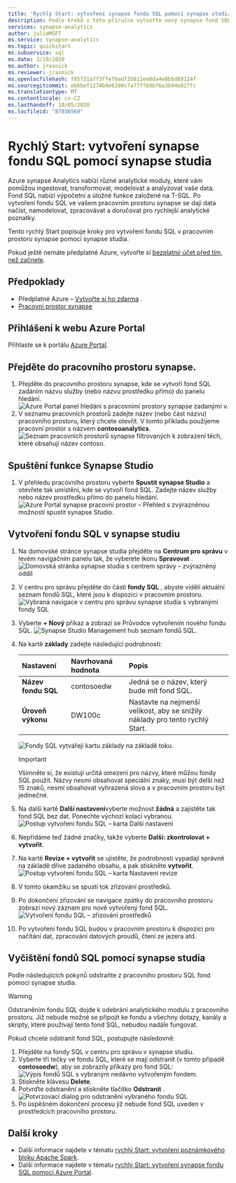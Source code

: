 ```yaml
---
title: 'Rychlý Start: vytvoření synapse fondu SQL pomocí synapse studia'
description: Podle kroků v této příručce vytvořte nový synapse fond SQL pomocí synapse studia.
services: synapse-analytics
author: julieMSFT
ms.service: synapse-analytics
ms.topic: quickstart
ms.subservice: sql
ms.date: 3/19/2020
ms.author: jrasnick
ms.reviewer: jrasnick
ms.openlocfilehash: f85731a7f3ffef0adf35812ee8da4e0bbd89124f
ms.sourcegitcommit: eb6bef1274b9e6390c7a77ff69bf6a3b94e827fc
ms.translationtype: MT
ms.contentlocale: cs-CZ
ms.lasthandoff: 10/05/2020
ms.locfileid: "87036569"
---
```

# <a name="quickstart-create-a-synapse-sql-pool-using-synapse-studio"></a>Rychlý Start: vytvoření synapse fondu SQL pomocí synapse studia

Azure synapse Analytics nabízí různé analytické moduly, které vám pomůžou ingestovat, transformovat, modelovat a analyzovat vaše data. Fond SQL nabízí výpočetní a úložné funkce založené na T-SQL. Po vytvoření fondu SQL ve vašem pracovním prostoru synapse se dají data načíst, namodelovat, zpracovávat a doručovat pro rychlejší analytické poznatky.

Tento rychlý Start popisuje kroky pro vytvoření fondu SQL v pracovním prostoru synapse pomocí synapse studia.

Pokud ještě nemáte předplatné Azure, vytvořte si [bezplatný účet před tím, než začnete](https://azure.microsoft.com/free/).


## <a name="prerequisites"></a>Předpoklady

- Předplatné Azure – [Vytvořte si ho zdarma](https://azure.microsoft.com/free/) .
- [Pracovní prostor synapse](quickstart-create-workspace.md)

## <a name="sign-in-to-the-azure-portal"></a>Přihlášení k webu Azure Portal

Přihlaste se k portálu [Azure Portal](https://portal.azure.com/).

## <a name="navigate-to-the-synapse-workspace"></a>Přejděte do pracovního prostoru synapse.

1. Přejděte do pracovního prostoru synapse, kde se vytvoří fond SQL zadáním názvu služby (nebo názvu prostředku přímo) do panelu hledání.
![Azure Portal panel hledání s pracovními prostory synapse zadanými v.](media/quickstart-create-sql-pool/create-sql-pool-00a.png)
1. V seznamu pracovních prostorů zadejte název (nebo část názvu) pracovního prostoru, který chcete otevřít. V tomto příkladu použijeme pracovní prostor s názvem **contosoanalytics**.
![Seznam pracovních prostorů synapse filtrovaných k zobrazení těch, které obsahují název contoso.](media/quickstart-create-sql-pool/create-sql-pool-00b.png)

## <a name="launch-synapse-studio"></a>Spuštění funkce Synapse Studio

1. V přehledu pracovního prostoru vyberte **Spustit synapse Studio** a otevřete tak umístění, kde se vytvoří fond SQL. Zadejte název služby nebo název prostředku přímo do panelu hledání.
![Azure Portal synapse pracovní prostor – Přehled s zvýrazněnou možností spustit synapse Studio.](media/quickstart-create-apache-spark-pool/create-spark-pool-studio-20.png)

## <a name="create-a-sql-pool-in-synapse-studio"></a>Vytvoření fondu SQL v synapse studiu

1. Na domovské stránce synapse studia přejděte na **Centrum pro správu** v levém navigačním panelu tak, že vyberete ikonu **Spravovat** .
![Domovská stránka synapse studia s centrem správy – zvýrazněný oddíl](media/quickstart-create-apache-spark-pool/create-spark-pool-studio-21.png)

1. V centru pro správu přejděte do části **fondy SQL** , abyste viděli aktuální seznam fondů SQL, které jsou k dispozici v pracovním prostoru.
![Vybraná navigace v centru pro správu synapse studia s vybranými fondy SQL](media/quickstart-create-sql-pool/create-sql-pool-studio-22.png)

1. Vyberte **+ Nový** příkaz a zobrazí se Průvodce vytvořením nového fondu SQL. 
![Synapse Studio Management hub seznam fondů SQL.](media/quickstart-create-sql-pool/create-sql-pool-studio-23.png)

1. Na kartě **základy** zadejte následující podrobnosti:

    | Nastavení | Navrhovaná hodnota | Popis |
    | :------ | :-------------- | :---------- |
    | **Název fondu SQL** | contosoedw | Jedná se o název, který bude mít fond SQL. |
    | **Úroveň výkonu** | DW100c | Nastavte na nejmenší velikost, aby se snížily náklady pro tento rychlý Start. |

    ![Fondy SQL vytvářejí kartu základy na základě toku.](media/quickstart-create-sql-pool/create-sql-pool-studio-24.png)
    > [!IMPORTANT]
    > Všimněte si, že existují určitá omezení pro názvy, které můžou fondy SQL použít. Názvy nesmí obsahovat speciální znaky, musí být delší než 15 znaků, nesmí obsahovat vyhrazená slova a v pracovním prostoru být jedinečné.

4. Na další kartě **Další nastavení**vyberte možnost **žádná** a zajistěte tak fond SQL bez dat. Ponechte výchozí kolaci vybranou.
![Postup vytvoření fondu SQL – karta Další nastavení](media/quickstart-create-sql-pool/create-sql-pool-studio-25.png)

1. Nepřidáme teď žádné značky, takže vyberte **Další: zkontrolovat + vytvořit**.

1. Na kartě **Revize + vytvořit** se ujistěte, že podrobnosti vypadají správně na základě dříve zadaného obsahu, a pak stiskněte **vytvořit**. 
![Postup vytvoření fondu SQL – karta Nastavení revize](media/quickstart-create-sql-pool/create-sql-pool-studio-26.png)

1. V tomto okamžiku se spustí tok zřizování prostředků.

1. Po dokončení zřizování se navigace zpátky do pracovního prostoru zobrazí nový záznam pro nově vytvořený fond SQL.
 ![Vytvoření fondu SQL – zřizování prostředků](media/quickstart-create-sql-pool/create-sql-pool-studio-27.png)

1. Po vytvoření fondu SQL budou v pracovním prostoru k dispozici pro načítání dat, zpracování datových proudů, čtení ze jezera atd.

## <a name="clean-up-sql-pools-using-synapse-studio"></a>Vyčištění fondů SQL pomocí synapse studia    

Podle následujících pokynů odstraňte z pracovního prostoru SQL fond pomocí synapse studia.
> [!WARNING]
> Odstraněním fondu SQL dojde k odebrání analytického modulu z pracovního prostoru. Již nebude možné se připojit ke fondu a všechny dotazy, kanály a skripty, které používají tento fond SQL, nebudou nadále fungovat.

Pokud chcete odstranit fond SQL, postupujte následovně:

1. Přejděte na fondy SQL v centru pro správu v synapse studiu.
1. Vyberte tři tečky ve fondu SQL, které se mají odstranit (v tomto případě **contosoedw**), aby se zobrazily příkazy pro fond SQL: ![ Výpis fondů SQL s vybraným nedávno vytvořeným fondem.](media/quickstart-create-sql-pool/create-sql-pool-studio-28.png)
1. Stiskněte klávesu **Delete**.
1. Potvrďte odstranění a stiskněte tlačítko **Odstranit** .
 ![Potvrzovací dialog pro odstranění vybraného fondu SQL](media/quickstart-create-sql-pool/create-sql-pool-studio-29.png)
1. Po úspěšném dokončení procesu již nebude fond SQL uveden v prostředcích pracovního prostoru.

## <a name="next-steps"></a>Další kroky 
- Další informace najdete v tématu [rychlý Start: vytvoření poznámkového bloku Apache Spark](quickstart-apache-spark-notebook.md).
- Další informace najdete v tématu [rychlý Start: vytvoření synapse fondu SQL pomocí Azure Portal](quickstart-create-sql-pool-portal.md).
